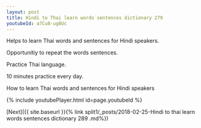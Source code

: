 ```yaml
---
layout: post
title: Hindi to Thai learn words sentences dictionary 279 
youtubeId: a7Cu8-ug8Uc
---
```

 
 
Helps to learn Thai words and sentences for Hindi speakers.

Opportunitiy to repeat the words sentences. 

Practice Thai language. 
 
10 minutes practice every day. 
 
How to learn Thai words and sentences for Hindi speakers 
 
{% include youtubePlayer.html id=page.youtubeId %}
 
 
[Next]({{ site.baseurl }}{% link  split1/_posts/2018-02-25-Hindi to thai learn words sentences dictionary 289 .md%})
 
